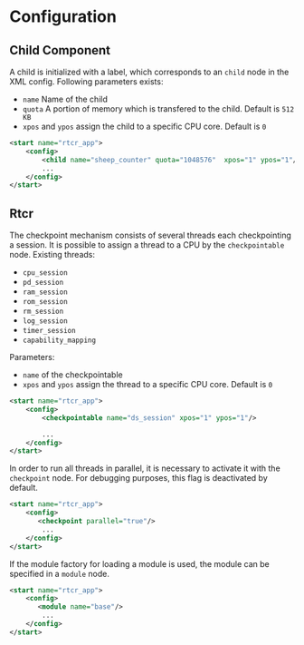 # Configuration 

## Child Component

A child is initialized with a label, which corresponds to an `child` node in the
XML config. Following parameters exists:

* `name` Name of the child
* `quota` A portion of memory which is transfered to the child. Default is `512 KB`
* `xpos` and `ypos` assign the child to a specific CPU core. Default is `0`

```xml
<start name="rtcr_app">
	<config>
		<child name="sheep_counter" quota="1048576"  xpos="1" ypos="1"/>
		...
	</config>
</start>
```

## Rtcr
The checkpoint mechanism consists of several threads each checkpointing a
session. It is possible to assign a thread to a CPU by the `checkpointable` node. Existing threads:

* `cpu_session`
* `pd_session`
* `ram_session`
* `rom_session`
* `rm_session`
* `log_session`
* `timer_session`
* `capability_mapping`

Parameters:

* `name` of the checkpointable
* `xpos` and `ypos` assign the thread to a specific CPU core. Default is `0`

```xml
<start name="rtcr_app">
	<config>
		<checkpointable name="ds_session" xpos="1" ypos="1"/>

		...
	</config>
</start>
```

In order to run all threads in parallel, it is necessary to activate it with the
`checkpoint` node. For debugging purposes, this flag is deactivated by default.

```xml
<start name="rtcr_app">
	<config>
       <checkpoint parallel="true"/>
		...
	</config>
</start>
```


If the module factory for loading a module is used, the module can be specified
in a `module` node.
```xml
<start name="rtcr_app">
	<config>
       <module name="base"/>
		...
	</config>
</start>
```

